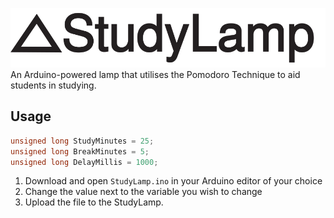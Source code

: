 ![StudyLamp](Images/studylamp.svg)
An Arduino-powered lamp that utilises the Pomodoro Technique to aid students in studying. 
## Usage
~~~c++
unsigned long StudyMinutes = 25;
unsigned long BreakMinutes = 5;
unsigned long DelayMillis = 1000;
~~~
1. Download and open `StudyLamp.ino` in your Arduino editor of your choice
2. Change the value next to the variable you wish to change
3. Upload the file to the StudyLamp.